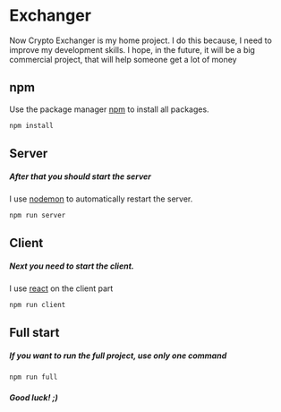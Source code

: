 # Exchanger

Now Crypto Exchanger is my home project. I do this because, I need to improve my development skills. I hope, in the future, it will be a big commercial project, that will help someone get a lot of money

## npm

Use the package manager [npm](https://www.npmjs.com/) to install all packages.

```bash
npm install 
```

## Server

##### After that you should start the server
I use [nodemon](https://nodemon.io/) to automatically restart the server.

```bash
npm run server
```

## Client

##### Next you need to start the client.
I use [react](https://ru.reactjs.org/) on the client part

```bash
npm run client
```

## Full start

##### If you want to run the full project, use only one command

```bash
npm run full
```

##### Good luck! ;)